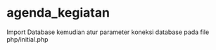 agenda_kegiatan
===============

Import Database kemudian atur parameter koneksi database pada file php/initial.php
